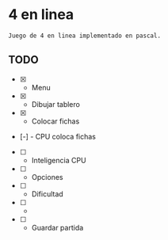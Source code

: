 # 4 en linea #

	Juego de 4 en linea implementado en pascal.


## TODO ##

* [x] - Menu 
* [x] - Dibujar tablero
* [x] - Colocar fichas 
* [-] - CPU coloca fichas
* [ ] - Inteligencia CPU
* [ ] - Opciones
* [ ] - Dificultad
* [ ] - 
* [ ] - Guardar partida









